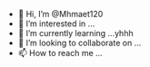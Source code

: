 - 👋 Hi, I’m @Mhmaet120
- 👀 I’m interested in ...
- 🌱 I’m currently learning ...yhhh
- 💞️ I’m looking to collaborate on ...
- 📫 How to reach me ...

<!---
Mhmaet120/Mhmaet120 is a ✨ special ✨ repository because its `README.md` (this file) appears on your GitHub profile.
You can click the Preview link to take a look at your changes.
--->
